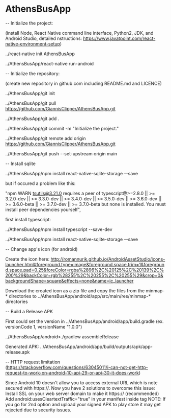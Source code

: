 # AthensBusApp


-- Initialize the project:

(install Node, React Native command line interface, Python2, JDK, and Android Studio, detailed nstructions: https://www.javatpoint.com/react-native-environment-setup)

../react-native init AthensBusApp

../AthensBusApp/react-native run-android


-- Initialize the repository:

(create new repository in github.com including README.md and LICENCE)

../AthensBusApp/git init

../AthensBusApp/git pull https://github.com/GiannisClipper/AthensBusApp.git

../AthensBusApp/git add .

../AthensBusApp/git commit -m "Initialize the project."

../AthensBusApp/git remote add origin https://github.com/GiannisClipper/AthensBusApp.git

../AthensBusApp/git push --set-upstream origin main


-- Install sqlite

../AthensBusApp/npm install react-native-sqlite-storage --save

but if occured a problem like this:

"npm WARN tsutils@3.21.0 requires a peer of typescript@>=2.8.0 || >= 3.2.0-dev || >= 3.3.0-dev || >= 3.4.0-dev || >= 3.5.0-dev || >= 3.6.0-dev || >= 3.6.0-beta || >= 3.7.0-dev || >= 3.7.0-beta but none is installed. You must install peer dependencies yourself",

first install typescript:

../AthensBusApp/npm install typescript --save-dev

../AthensBusApp/npm install react-native-sqlite-storage --save


-- Change app's icon (for android)

Create the icon here: http://romannurik.github.io/AndroidAssetStudio/icons-launcher.html#foreground.type=image&foreground.space.trim=1&foreground.space.pad=0.25&foreColor=rgba%2896%2C%20125%2C%20139%2C%200%29&backColor=rgb%28255%2C%20255%2C%20255%29&crop=0&backgroundShape=square&effects=none&name=ic_launcher

Download the created icon as a zip file and copy the files from the minmap-* directories to ../AthensBusApp/android/app/src/main/res/minmap-* directories


-- Build a Release APK

First could set the version in ../AthensBusApp/android/app/build.gradle (ex. versionCode 1, versionName "1.0.0")

../AthensBusApp/android>./gradlew assembleRelease

Generated APK: ../AthensBusApp/android/app/build/outputs/apk/app-release.apk


-- HTTP request limitation (https://stackoverflow.com/questions/63045011/i-can-not-get-http-request-to-work-on-android-10-api-29-or-api-30-it-does-work)

Since Android 10 doesn't allow you to access external URL which is note secured with https://.
Now you have 2 solutions to overcome this issue:
Install SSL on your web server domain to make it https:// (recommended)
Add android:usesCleartextTraffic="true" in your manifest inside <application> tag
NOTE: If you go for 2nd option and upload your signed APK to play store it may get rejected due to security issues.